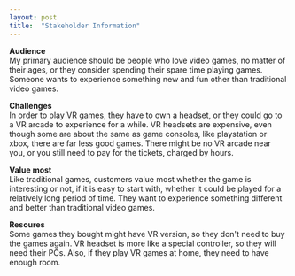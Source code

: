 ```yaml
---
layout: post
title:  "Stakeholder Information"
---
```

**Audience**<br>
My primary audience should be people who love video games, no matter of their ages, or they consider spending their spare time playing games. Someone wants to experience something new and fun other than traditional video games.<br>

**Challenges**<br>
In order to play VR games, they have to own a headset, or they could go to a VR arcade to experience for a while. VR headsets are expensive, even though some are about the same as game consoles, like playstation or xbox, there are far less good games. There might be no VR arcade near you, or you still need to pay for the tickets, charged by hours.<br>

**Value most**<br>
Like traditional games, customers value most whether the game is interesting or not, if it is easy to start with, whether it could be played for a relatively long period of time. They want to experience something different and better than traditional video games.
<br>

**Resoures**<br>
Some games they bought might have VR version, so they don't need to buy the games again. VR headset is more like a special controller, so they will need their PCs. Also, if they play VR games at home, they need to have enough room.<br>